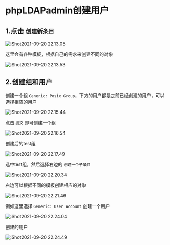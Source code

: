 # phpLDAPadmin创建用户



## 1.点击 `创建新条目`

![iShot2021-09-20 22.13.05](https://gitea.pptfz.cn/pptfz/picgo-images/raw/branch/master/img/iShot2021-09-20%2022.13.05.png)



这里会有各种模板，根据自己的需求来创建不同的对象

![iShot2021-09-20 22.13.53](https://gitea.pptfz.cn/pptfz/picgo-images/raw/branch/master/img/iShot2021-09-20%2022.13.53.png)



## 2.创建组和用户

创建一个组 `Generic: Posix Group`，下方的用户都是之前已经创建的用户，可以选择相应的用户

![iShot2021-09-20 22.15.44](https://gitea.pptfz.cn/pptfz/picgo-images/raw/branch/master/img/iShot2021-09-20%2022.15.44.png)



点击 `提交` 即可创建一个组

![iShot2021-09-20 22.16.54](https://gitea.pptfz.cn/pptfz/picgo-images/raw/branch/master/img/iShot2021-09-20%2022.16.54.png)



创建后的test组

![iShot2021-09-20 22.17.49](https://gitea.pptfz.cn/pptfz/picgo-images/raw/branch/master/img/iShot2021-09-20%2022.17.49.png)



选中test组，然后选择右边的 `创建一个子条目`

![iShot2021-09-20 22.20.34](https://gitea.pptfz.cn/pptfz/picgo-images/raw/branch/master/img/iShot2021-09-20%2022.20.34.png)



右边可以根据不同的模板创建相应的对象

![iShot2021-09-20 22.21.46](https://gitea.pptfz.cn/pptfz/picgo-images/raw/branch/master/img/iShot2021-09-20%2022.21.46.png)



例如这里选择 `Generic: User Account` 创建一个用户

![iShot2021-09-20 22.24.04](https://gitea.pptfz.cn/pptfz/picgo-images/raw/branch/master/img/iShot2021-09-20%2022.24.04.png)



创建的用户

![iShot2021-09-20 22.24.49](https://gitea.pptfz.cn/pptfz/picgo-images/raw/branch/master/img/iShot2021-09-20%2022.24.49.png)
